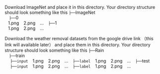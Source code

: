 Download ImageNet and place it in this directory. Your directory structure should look something like this
`├──`ImageNet  <br/>
  `├──`0  <br/>
                 1.png
                 2.png
                 ...
  `├──`1  <br/>
                 1.png
                 2.png
                 ...

Download the weather removal datasets from the google drive link （this link will available later） and place them in this directory. Your directory structure should look something like this
`├──`Rain  <br/>
  `├──`train  <br/>
        `├──input`
                 1.png
                 2.png
                 ...
         `├──label`
                 1.png
                 2.png
                 ...
   `├──`test  <br/>
        `├──input`
                 1.png
                 2.png
                 ...
         `├──label`
                 1.png
                 2.png
                 ...          
